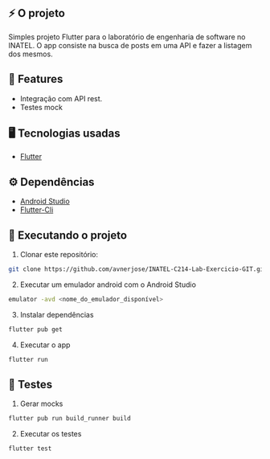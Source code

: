 
## ⚡️ O projeto
Simples projeto Flutter para o laboratório de engenharia de software no INATEL. O app consiste na busca de posts em uma API e fazer a listagem dos mesmos.
  
## 🎯 Features
 - Integração com API rest.
 - Testes mock
  
## 🖥️ Tecnologias usadas
 - [Flutter](https://flutter.dev/)

## ⚙️ Dependências
 - [Android Studio](https://developer.android.com/)
 - [Flutter-Cli](https://docs.flutter.dev/get-started/install)
 
## 🚀️ Executando o projeto

1. Clonar este repositório: 

```bash
git clone https://github.com/avnerjose/INATEL-C214-Lab-Exercicio-GIT.git && cd INATEL-C214-Lab-Exercicio-GIT
```
2. Executar um emulador android com o Android Studio

```bash
emulator -avd <nome_do_emulador_disponível>
```
3. Instalar dependências
```bash
flutter pub get
```
4. Executar o app 
```bash
flutter run
```

## 🐙 Testes 

1. Gerar mocks

```bash
flutter pub run build_runner build
```
2. Executar os testes 
```bash 
flutter test 
```
